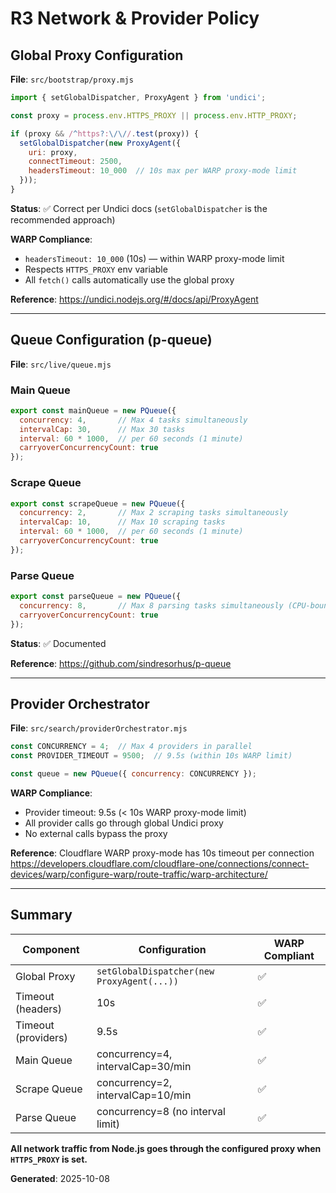 # R3 Network & Provider Policy

## Global Proxy Configuration

**File**: `src/bootstrap/proxy.mjs`

```javascript
import { setGlobalDispatcher, ProxyAgent } from 'undici';

const proxy = process.env.HTTPS_PROXY || process.env.HTTP_PROXY;

if (proxy && /^https?:\/\//.test(proxy)) {
  setGlobalDispatcher(new ProxyAgent({
    uri: proxy,
    connectTimeout: 2500,
    headersTimeout: 10_000  // 10s max per WARP proxy-mode limit
  }));
}
```

**Status**: ✅ Correct per Undici docs (`setGlobalDispatcher` is the recommended approach)

**WARP Compliance**:
- `headersTimeout: 10_000` (10s) — within WARP proxy-mode limit
- Respects `HTTPS_PROXY` env variable
- All `fetch()` calls automatically use the global proxy

**Reference**: https://undici.nodejs.org/#/docs/api/ProxyAgent

---

## Queue Configuration (p-queue)

**File**: `src/live/queue.mjs`

### Main Queue
```javascript
export const mainQueue = new PQueue({
  concurrency: 4,       // Max 4 tasks simultaneously
  intervalCap: 30,      // Max 30 tasks
  interval: 60 * 1000,  // per 60 seconds (1 minute)
  carryoverConcurrencyCount: true
});
```

### Scrape Queue
```javascript
export const scrapeQueue = new PQueue({
  concurrency: 2,       // Max 2 scraping tasks simultaneously
  intervalCap: 10,      // Max 10 scraping tasks
  interval: 60 * 1000,  // per 60 seconds (1 minute)
  carryoverConcurrencyCount: true
});
```

### Parse Queue
```javascript
export const parseQueue = new PQueue({
  concurrency: 8,       // Max 8 parsing tasks simultaneously (CPU-bound)
  carryoverConcurrencyCount: true
});
```

**Status**: ✅ Documented

**Reference**: https://github.com/sindresorhus/p-queue

---

## Provider Orchestrator

**File**: `src/search/providerOrchestrator.mjs`

```javascript
const CONCURRENCY = 4;  // Max 4 providers in parallel
const PROVIDER_TIMEOUT = 9500;  // 9.5s (within 10s WARP limit)

const queue = new PQueue({ concurrency: CONCURRENCY });
```

**WARP Compliance**:
- Provider timeout: 9.5s (< 10s WARP proxy-mode limit)
- All provider calls go through global Undici proxy
- No external calls bypass the proxy

**Reference**: Cloudflare WARP proxy-mode has 10s timeout per connection
https://developers.cloudflare.com/cloudflare-one/connections/connect-devices/warp/configure-warp/route-traffic/warp-architecture/

---

## Summary

| Component | Configuration | WARP Compliant |
|-----------|--------------|----------------|
| Global Proxy | `setGlobalDispatcher(new ProxyAgent(...))` | ✅ |
| Timeout (headers) | 10s | ✅ |
| Timeout (providers) | 9.5s | ✅ |
| Main Queue | concurrency=4, intervalCap=30/min | ✅ |
| Scrape Queue | concurrency=2, intervalCap=10/min | ✅ |
| Parse Queue | concurrency=8 (no interval limit) | ✅ |

**All network traffic from Node.js goes through the configured proxy when `HTTPS_PROXY` is set.**

**Generated**: 2025-10-08
